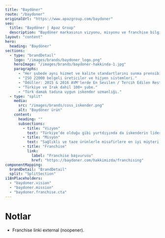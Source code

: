 ```yaml
---
title: "Baydöner"
route: "/baydoner"
originalUrl: "https://www.apazgroup.com/baydoner"
seo:
  title: "Baydöner | Apaz Group"
  description: "Baydöner markasının vizyonu, misyonu ve franchise bilgileri."
layout: "content"
hero:
  heading: "Baydöner"
sections:
  - type: "brandDetail"
    logo: "/images/brands/baydoner_logo.png"
    heroImage: "/images/brands/baydoner-hakkinda-1.jpg"
    paragraphs:
      - "Her şubede aynı hizmet ve kalite standartlarını sunma prensibi."
      - "ISO 22000 belgeli üreticiler ve hijyen sistemleri."
      - "Ödüller: 2015 & 2016 AVM'lerde En Sevilen / Tercih Edilen Restoran Zinciri."
      - "Türkiye ve Irak dahil 100+ şube."
      - "Türk damak tadına uygun iskender uzmanlığı."
  - type: "split"
    media:
      src: "/images/brands/coss_iskender.png"
      alt: "Baydöner ürün"
    content:
      heading: ""
      subsections:
        - title: "Vizyon"
          text: "Türkiye’de olduğu gibi yurtdışında da iskenderin lider markası olmak."
        - title: "Misyon"
          text: "Sağlıklı ve taze ürünlerle misafirlere en iyi müşteri deneyimini yaşatmak."
        - title: "Franchise"
          link:
            label: "Franchise başvurusu"
            href: "https://baydoner.com/hakkimizda/franchising"
componentMapping:
  brandDetail: "BrandDetail"
  split: "SplitSection"
i18nPlaceholders:
  - "baydoner.vision"
  - "baydoner.mission"
  - "baydoner.franchise.cta"
---
```

# Notlar

- Franchise linki external (noopener).